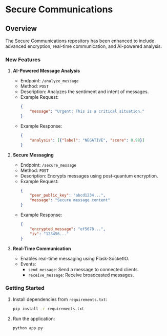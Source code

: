 
# Secure Communications

## Overview
The Secure Communications repository has been enhanced to include advanced encryption, real-time communication, and AI-powered analysis.

### New Features
1. **AI-Powered Message Analysis**
    - Endpoint: `/analyze_message`
    - Method: `POST`
    - Description: Analyzes the sentiment and intent of messages.
    - Example Request:
      ```json
      {
          "message": "Urgent: This is a critical situation."
      }
      ```
    - Example Response:
      ```json
      {
          "analysis": [{"label": "NEGATIVE", "score": 0.98}]
      }
      ```

2. **Secure Messaging**
    - Endpoint: `/secure_message`
    - Method: `POST`
    - Description: Encrypts messages using post-quantum encryption.
    - Example Request:
      ```json
      {
          "peer_public_key": "abcd1234...",
          "message": "Secure message content"
      }
      ```
    - Example Response:
      ```json
      {
          "encrypted_message": "ef5678...",
          "iv": "123456..."
      }
      ```

3. **Real-Time Communication**
    - Enables real-time messaging using Flask-SocketIO.
    - Events:
      - `send_message`: Send a message to connected clients.
      - `receive_message`: Receive broadcasted messages.

### Getting Started
1. Install dependencies from `requirements.txt`:
    ```bash
    pip install -r requirements.txt
    ```
2. Run the application:
    ```bash
    python app.py
    ```
